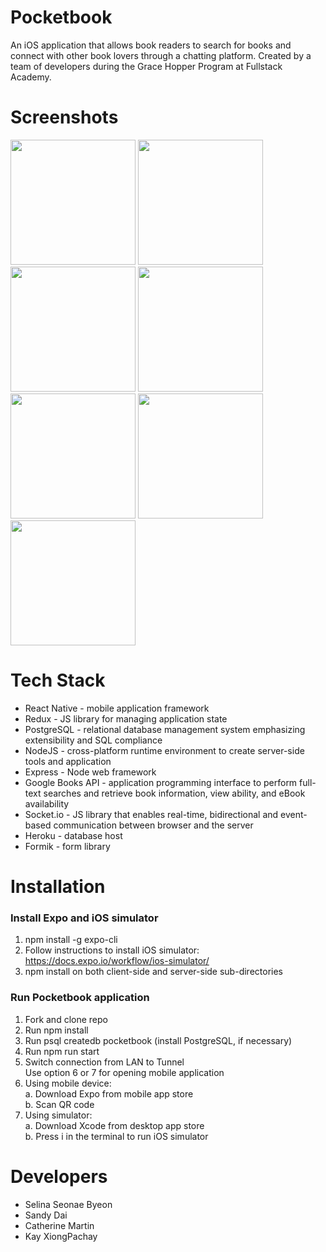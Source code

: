 # Pocketbook
An iOS application that allows book readers to search for books and connect with other book lovers through a chatting platform. Created by a team of developers during the Grace Hopper Program at Fullstack Academy.

# Screenshots

<p float="left">
  <img src="https://i.ibb.co/s11kzcN/login-copy.png" width="200" />
  <img src="https://i.ibb.co/KGJtKR8/bookresults.png" width="200" /> 
  <img src="https://i.ibb.co/WGdzgTP/bookshelf-copy.png" width="200" />
  <img src="https://i.ibb.co/Rz9CXpb/events.png" width="200" />
  <img src="https://i.ibb.co/Pck5XQq/createevent.png" width="200" />
  <img src="https://i.ibb.co/ZXCMmCq/singleevent.png" width="200" />
  <img src="https://i.ibb.co/cFfPx7Z/chat.png" width="200" />
</p>


# Tech Stack
- React Native - mobile application framework
- Redux - JS library for managing application state
- PostgreSQL - relational database management system emphasizing extensibility and SQL compliance
- NodeJS - cross-platform runtime environment to create server-side tools and application
- Express - Node web framework
- Google Books API - application programming interface to perform full-text searches and retrieve book information, view ability, and eBook availability
- Socket.io - JS library that enables real-time, bidirectional and event-based communication between browser and the server
- Heroku - database host
- Formik - form library

# Installation
### Install Expo and iOS simulator
1. npm install -g expo-cli
2. Follow instructions to install iOS simulator: https://docs.expo.io/workflow/ios-simulator/
3. npm install on both client-side and server-side sub-directories
###  Run Pocketbook application
1. Fork and clone repo
2. Run npm install
3. Run psql createdb pocketbook (install PostgreSQL, if necessary)
4. Run npm run start
5. Switch connection from LAN to Tunnel </br>
Use option 6 or 7 for opening mobile application
6. Using mobile device: </br>
a. Download Expo from mobile app store </br>
b. Scan QR code </br>
7. Using simulator: </br>
a. Download Xcode from desktop app store </br>
b. Press i in the terminal to run iOS simulator </br>

# Developers
- Selina Seonae Byeon
- Sandy Dai
- Catherine Martin
- Kay XiongPachay

